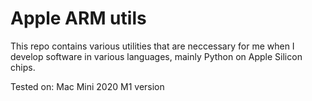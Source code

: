 # Apple ARM utils

This repo contains various utilities that are neccessary for me
when I develop software in various languages, mainly Python
on Apple Silicon chips.

Tested on: Mac Mini 2020 M1 version

